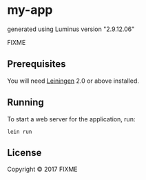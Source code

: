 # my-app

generated using Luminus version "2.9.12.06"

FIXME

## Prerequisites

You will need [Leiningen][1] 2.0 or above installed.

[1]: https://github.com/technomancy/leiningen

## Running

To start a web server for the application, run:

    lein run 

## License

Copyright © 2017 FIXME
